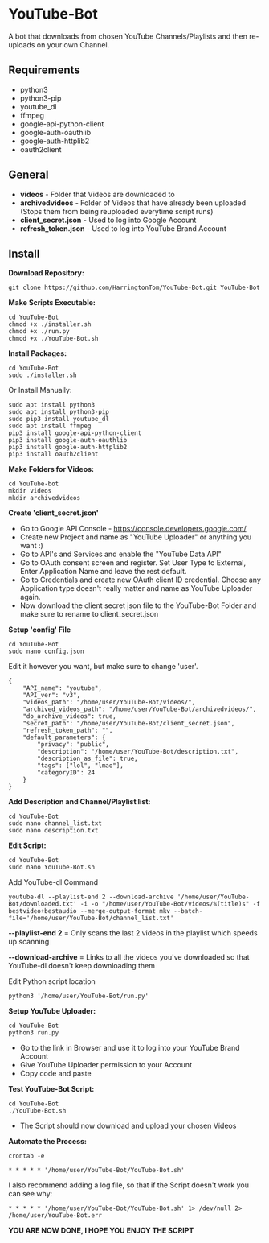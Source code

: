# YouTube-Bot
A bot that downloads from chosen YouTube Channels/Playlists and then re-uploads on your own Channel. 

Requirements
------------
- python3
- python3-pip
- youtube_dl
- ffmpeg
- google-api-python-client
- google-auth-oauthlib 
- google-auth-httplib2
- oauth2client

General
------------
- **videos** - Folder that Videos are downloaded to
- **archivedvideos** - Folder of Videos that have already been uploaded (Stops them from being reuploaded everytime script runs)
- **client_secret.json** - Used to log into Google Account 
- **refresh_token.json** - Used to log into YouTube Brand Account

Install
------------
**Download Repository:**

    git clone https://github.com/HarringtonTom/YouTube-Bot.git YouTube-Bot

**Make Scripts Executable:** 

    cd YouTube-Bot
    chmod +x ./installer.sh
    chmod +x ./run.py
    chmod +x ./YouTube-Bot.sh

**Install Packages:** 

    cd YouTube-Bot
    sudo ./installer.sh

Or Install Manually: 
    
    sudo apt install python3
    sudo apt install python3-pip
    sudo pip3 install youtube_dl
    sudo apt install ffmpeg
    pip3 install google-api-python-client
    pip3 install google-auth-oauthlib 
    pip3 install google-auth-httplib2
    pip3 install oauth2client

**Make Folders for Videos:** 

    cd YouTube-bot
    mkdir videos
    mkdir archivedvideos

**Create 'client_secret.json'** 

- Go to Google API Console - https://console.developers.google.com/
- Create new Project and name as "YouTube Uploader" or anything you want :) 
- Go to API's and Services and enable the "YouTube Data API" 
- Go to OAuth consent screen and register. Set User Type to External, Enter Application Name and leave the rest default. 
- Go to Credentials and create new OAuth client ID credential. Choose any Application type doesn't really matter and name as YouTube Uploader again. 
- Now download the client secret json file to the YouTube-Bot Folder and make sure to rename to client_secret.json

**Setup 'config' File**

    cd YouTube-Bot
    sudo nano config.json

Edit it however you want, but make sure to change 'user'. 

    {
        "API_name": "youtube",
        "API_ver": "v3",
        "videos_path": "/home/user/YouTube-Bot/videos/",
        "archived_videos_path": "/home/user/YouTube-Bot/archivedvideos/",
        "do_archive_videos": true,
        "secret_path": "/home/user/YouTube-Bot/client_secret.json",
        "refresh_token_path": "",
        "default_parameters": {
            "privacy": "public",
            "description": "/home/user/YouTube-Bot/description.txt",
            "description_as_file": true,
            "tags": ["lol", "lmao"],
            "categoryID": 24
        }
    }

**Add Description and Channel/Playlist list:** 

    cd YouTube-Bot
    sudo nano channel_list.txt
    sudo nano description.txt
    
**Edit Script:** 

    cd YouTube-Bot
    sudo nano YouTube-Bot.sh

Add YouTube-dl Command

    youtube-dl --playlist-end 2 --download-archive '/home/user/YouTube-Bot/downloaded.txt' -i -o "/home/user/YouTube-Bot/videos/%(title)s" -f bestvideo+bestaudio --merge-output-format mkv --batch-file='/home/user/YouTube-Bot/channel_list.txt'
    
   **--playlist-end 2** = Only scans the last 2 videos in the playlist which speeds up scanning
   
   **--download-archive** = Links to all the videos you've downloaded so that YouTube-dl doesn't keep downloading them

Edit Python script location

    python3 '/home/user/YouTube-Bot/run.py'

**Setup YouTube Uploader:** 

    cd YouTube-Bot
    python3 run.py
 
 - Go to the link in Browser and use it to log into your YouTube Brand Account 
 - Give YouTube Uploader permission to your Account
 - Copy code and paste

**Test YouTube-Bot Script:** 

    cd YouTube-Bot
    ./YouTube-Bot.sh

 - The Script should now download and upload your chosen Videos

**Automate the Process:** 
   
    crontab -e
    
    * * * * * '/home/user/YouTube-Bot/YouTube-Bot.sh'

I also recommend adding a log file, so that if the Script doesn't work you can see why: 

    * * * * * '/home/user/YouTube-Bot/YouTube-Bot.sh' 1> /dev/null 2> /home/user/YouTube-Bot.err

**YOU ARE NOW DONE, I HOPE YOU ENJOY THE SCRIPT**
